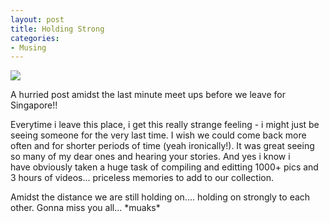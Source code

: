 ```yaml
---
layout: post
title: Holding Strong
categories:
- Musing
---
```


![](http://farm1.static.flickr.com/126/338460282_ade0bbca8f.jpg)

A hurried post amidst the last minute meet ups before we leave for Singapore!!

Everytime i leave this place, i get this really strange feeling - i might just be seeing someone for the very last time. I wish we could come back more often and for shorter periods of time (yeah ironically!). It was great seeing so many of my dear ones and hearing your stories. And yes i know i have obviously taken a huge task of compiling and editting 1000+ pics and 3 hours of videos... priceless memories to add to our collection.

Amidst the distance we are still holding on.... holding on strongly to each other. Gonna miss you all... \*muaks\* 
